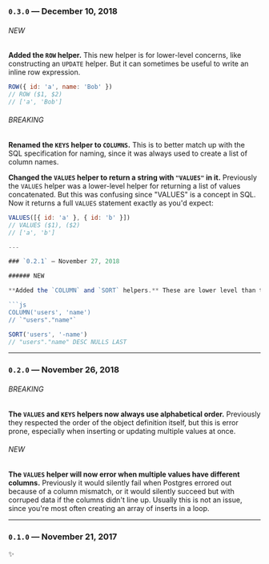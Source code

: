 
### `0.3.0` — December 10, 2018

###### NEW

**Added the `ROW` helper.** This new helper is for lower-level concerns, like constructing an `UPDATE` helper. But it can sometimes be useful to write an inline row expression.

```js
ROW({ id: 'a', name: 'Bob' })
// ROW ($1, $2)
// ['a', 'Bob']
```

###### BREAKING

**Renamed the `KEYS` helper to `COLUMNS`.** This is to better match up with the SQL specification for naming, since it was always used to create a list of column names.

**Changed the `VALUES` helper to return a string with `"VALUES"` in it.** Previously the `VALUES` helper was a lower-level helper for returning a list of values concatenated. But this was confusing since "VALUES" is a concept in SQL. Now it returns a full `VALUES` statement exactly as you'd expect:

```js
VALUES([{ id: 'a' }, { id: 'b' }])
// VALUES ($1), ($2)
// ['a', 'b']

---

### `0.2.1` — November 27, 2018

###### NEW

**Added the `COLUMN` and `SORT` helpers.** These are lower level than the existing `ORDER_BY` helper and can be useful when you need to construct more complex `ORDER BY` clauses from different tables.

```js
COLUMN('users', 'name')
// `"users"."name"`
```
```js
SORT('users', '-name')
// "users"."name" DESC NULLS LAST
```

---

### `0.2.0` — November 26, 2018

###### BREAKING

**The `VALUES` and `KEYS` helpers now always use alphabetical order.** Previously they respected the order of the object definition itself, but this is error prone, especially when inserting or updating multiple values at once.

###### NEW

**The `VALUES` helper will now error when multiple values have different columns.** Previously it would silently fail when Postgres errored out because of a column mismatch, or it would silently succeed but with corruped data if the columns didn't line up. Usually this is not an issue, since you're most often creating an array of inserts in a loop.

---

### `0.1.0` — November 21, 2017

:sparkles: